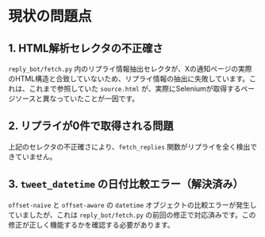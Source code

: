 # 現状の問題点

## 1. HTML解析セレクタの不正確さ
`reply_bot/fetch.py` 内のリプライ情報抽出セレクタが、Xの通知ページの実際のHTML構造と合致していないため、リプライ情報の抽出に失敗しています。これは、これまで参照していた `source.html` が、実際にSeleniumが取得するページソースと異なっていたことが一因です。

## 2. リプライが0件で取得される問題
上記のセレクタの不正確さにより、`fetch_replies` 関数がリプライを全く検出できていません。

## 3. `tweet_datetime` の日付比較エラー（解決済み）
`offset-naive` と `offset-aware` の `datetime` オブジェクトの比較エラーが発生していましたが、これは `reply_bot/fetch.py` の前回の修正で対応済みです。この修正が正しく機能するかを確認する必要があります。 